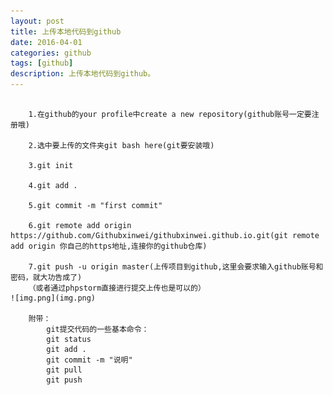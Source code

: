 ```yaml
---
layout: post
title: 上传本地代码到github
date: 2016-04-01
categories: github
tags: [github]
description: 上传本地代码到github。
---
```


<pre>
    <code>
    1.在github的your profile中create a new repository(github账号一定要注册哦)
    
    2.选中要上传的文件夹git bash here(git要安装哦)
    
    3.git init
    
    4.git add .
    
    5.git commit -m "first commit"
    
    6.git remote add origin https://github.com/Githubxinwei/githubxinwei.github.io.git(git remote add origin 你自己的https地址,连接你的github仓库)
    
    7.git push -u origin master(上传项目到github,这里会要求输入github账号和密码，就大功告成了)
    （或者通过phpstorm直接进行提交上传也是可以的）
![img.png](img.png)
     
    附带：
        git提交代码的一些基本命令：
        git status
        git add .
        git commit -m "说明"
        git pull
        git push
    </code>
</pre>












